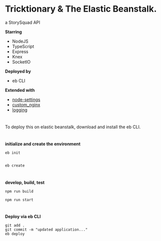 # Tricktionary & The Elastic Beanstalk.

a StorySquad API

**Starring**
- NodeJS
- TypeScript
- Express
- Knex
- SocketIO

**Deployed by**
- eb CLI

**Extended with**
- [node-settings](.ebextensions/node-settings.config)
- [custom_nginx](.ebextensions/custom_nginx.config)
- [logging](.ebextensions/logging.config)
#

To deploy this on elastic beanstalk, download and install the eb CLI.
#

**initialize and create the environment**

```
eb init


eb create
```
# 

**develop, build, test**

```
npm run build
```
```
npm run start
```
#
**Deploy via eb CLI**
```
git add .
git commit -m "updated application..."
eb deploy
```

